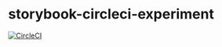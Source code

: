# storybook-circleci-experiment
[![CircleCI](https://circleci.com/gh/oblique1121/storybook-circleci-experiment.svg?style=shield)](https://circleci.com/gh/oblique1121/storybook-circleci-experiment)
